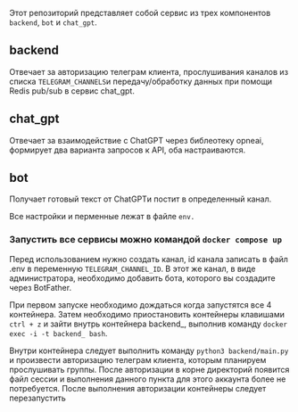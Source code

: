 Этот репозиторий представляет собой сервис из трех компонентов `backend`, `bot` и `chat_gpt`.

## **backend**

Отвечает за авторизацию телеграм клиента, прослушивания каналов из списка `TELEGRAM_CHANNELS`и передачу/обработку данных при помощи Redis pub/sub в сервис chat_gpt.

## **chat_gpt** 

Отвечает за взаимодействие с ChatGPT через библеотеку opneai, формирует два варианта запросов к API, оба настраиваются. 

## **bot** 

Получает готовый текст от ChatGPTи постит в определенный канал. 

Все настройки и перменные лежат в файле  `env.`

### Запустить все сервисы можно командой `docker compose up`
Перед использованием нужно создать канал, id канала записать в файл .env в переменную `TELEGRAM_CHANNEL_ID`. В этот же канал, в виде администратора, необходимо добавить бота, которого вы создадите через BotFather.

При первом запуске необходимо дождаться когда запустятся все 4 контейнера. Затем необходимо приостановить контейнеры клавишами `ctrl + z` и зайти внутрь контейнера backend_,
выполнив команду `docker exec -i -t backend_ bash`. 

Внутри контейнера следует выполнить команду `python3 backend/main.py` и произвести авторизацию телеграм клиента, которым планируем прослушивать группы. После авторизации в корне директорий появится файл сессии и выполнения данного пункта для этого аккаунта более не потребуется. После выполнения авторизации контейнеры следует перезапустить
